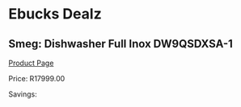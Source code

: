 
# Ebucks Dealz
## Smeg: Dishwasher Full Inox DW9QSDXSA-1
[Product Page](https://www.ebucks.com/web/shop/productSelected.do?prodId=1183596066&catId=704983786)

Price: R17999.00

Savings: 


	